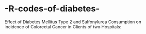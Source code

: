 # -R-codes-of-diabetes-
Effect of Diabetes Mellitus Type 2 and Sulfonylurea Consumption on incidence of Colorectal Cancer in Clients of two Hospitals:
